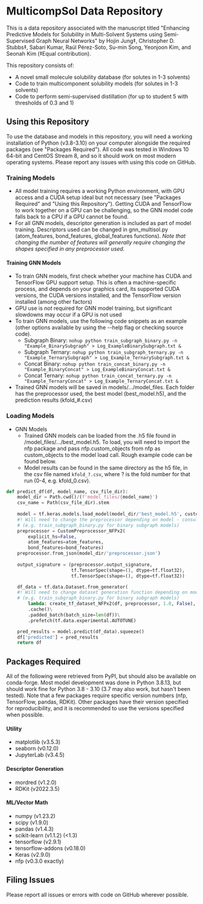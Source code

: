# MulticompSol Data Repository
This is a data repository associated with the manuscript titled "Enhancing Predictive Models for Solubility in Multi-Solvent Systems using Semi-Supervised Graph Neural Networks" by Hojin Jung‡, Christopher D. Stubbs‡, Sabari Kumar, Raúl Pérez-Soto, Su-min Song, Yeonjoon Kim, and Seonah Kim (‡Equal contribution).

This repository consists of: 
- A novel small molecule solubility database (for solutes in 1-3 solvents)
- Code to train multicomponent solubility models (for solutes in 1-3 solvents)
- Code to perform semi-supervised distillation (for up to student 5 with thresholds of 0.3 and 1)

## Using this Repository

To use the database and models in this repository, you will need a working installation of Python (v3.8-3.10) on your computer alongside the required packages (see "Packages Required"). All code was tested in Windows 10 64-bit and CentOS Stream 8, and so it should work on most modern operating systems. Please report any issues with using this code on GitHub.


### Training Models

- All model training requires a working Python environment, with GPU access and a CUDA setup ideal but not necessary (see "Packages Required" and "Using this Repository"). Getting CUDA and TensorFlow to work together on a GPU can be challenging, so the GNN model code falls back to a CPU if a GPU cannot be found.
- For all GNN models, descriptor generation is included as part of model training. Descriptors used can be changed in gnn_multisol.py (atom_features, bond_features, global_features functions). *Note that changing the number of features will generally require changing the shapes specified in any preprocessor used.*


#### Training GNN Models

- To train GNN models, first check whether your machine has CUDA and TensorFlow GPU support setup. This is often a machine-specific process, and depends on your graphics card, its supported CUDA versions, the CUDA versions installed, and the TensorFlow version installed (among other factors)
- GPU use is *not* required for GNN model training, but significant slowdowns may occur if a GPU is not used
- To train GNN models, use the following code snippets as an example (other options available by using the --help flag or checking source code). 
  - Subgraph Binary: `nohup python train_subgraph_binary.py -n "Example_BinarySubgraph" > Log_ExampleBinarySubgraph.txt &`
  - Subgraph Ternary: `nohup python train_subgraph_ternary.py -n "Example_TernarySubgraph" > Log_Example_TernarySubgraph.txt &`
  - Concat Binary: `nohup python train_concat_binary.py -n "Example_BinaryConcat" > Log_ExampleBinaryConcat.txt &`
  - Concat Ternary: `nohup python train_concat_ternary.py -n "Example_TernaryConcat" > Log_Example_TernaryConcat.txt &`
- Trained GNN models will be saved in models/.../model_files. Each folder has the preprocessor used, the best model (best_model.h5), and the prediction results (kfold_#.csv)

### Loading Models

- GNN Models
  - Trained GNN models can be loaded from the .h5 file found in /model_files/.../best_model.h5. To load, you will need to import the nfp package and pass nfp.custom_objects from nfp as custom_objects to the model load call. Rough example code can be found below.
  - Model results can be found in the same directory as the h5 file, in the csv file named `kfold_?.csv`, where ? is the fold number for that run (0-4, e.g. kfold_0.csv).

```python
def predict_df(df, model_name, csv_file_dir):
    model_dir = Path.cwd()/(f'model_files/{model_name}')
    csv_name = Path(csv_file_dir).stem
    
    model = tf.keras.models.load_model(model_dir/'best_model.h5', custom_objects = nfp.custom_objects)
	#! Will need to change the preprocessor depending on model - consult the respective training script. 
	# (e.g. train_subgraph_binary.py for binary subgraph models)
    preprocessor = CustomPreprocessor_NFPx2(  
        explicit_hs=False,
        atom_features=atom_features,
        bond_features=bond_features)
    preprocessor.from_json(model_dir/'preprocessor.json')
    
    output_signature = (preprocessor.output_signature,
                        tf.TensorSpec(shape=(), dtype=tf.float32),
                        tf.TensorSpec(shape=(), dtype=tf.float32))

    df_data = tf.data.Dataset.from_generator(
	#! Will need to change dataset generation function depending on model - consult the respective training script. 
	# (e.g. train_subgraph_binary.py for binary subgraph models)
        lambda: create_tf_dataset_NFPx2(df, preprocessor, 1.0, False), output_signature=output_signature)\ 
        .cache()\
        .padded_batch(batch_size=len(df))\
        .prefetch(tf.data.experimental.AUTOTUNE)

    pred_results = model.predict(df_data).squeeze()
    df['predicted'] = pred_results
	return df

```

## Packages Required

All of the following were retrieved from PyPI, but should also be available on conda-forge.  Most model development was done in Python 3.8.13, but should work fine for Python 3.8 - 3.10 (3.7 may also work, but hasn't been tested). Note that a few packages require specific version numbers (nfp, TensorFlow, pandas, RDKit). Other packages have their version specified for reproducibility, and it is recommended to use the versions specified when possible.

#### Utility

- matplotlib (v3.5.3)
- seaborn (v0.12.0)
- JupyterLab (v3.4.5)

#### Descriptor Generation

- mordred (v1.2.0)
- RDKit (v2022.3.5)

#### ML/Vector Math

- numpy (v1.23.2)
- scipy (v1.9.0)
- pandas (v1.4.3)
- scikit-learn (v1.1.2) (<1.3)
- tensorflow (v2.9.1)
- tensorflow-addons (v0.18.0)
- Keras (v2.9.0)
- nfp (v0.3.0 exactly)

## Filing Issues
Please report all issues or errors with code on GitHub wherever possible.
